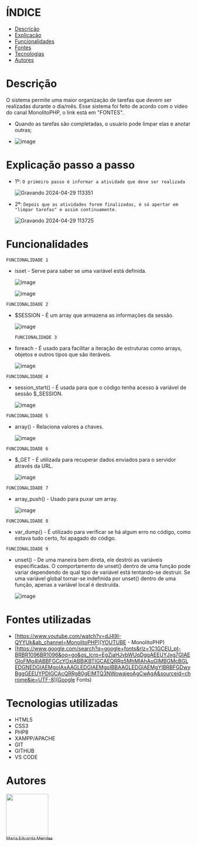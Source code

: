 # ÍNDICE

* [Descrição](#descri%C3%A7%C3%A3o)
* [Explicação](#Explica%C3%A7%C3%A3o-passo-a-passo)
* [Funcionalidades](#Funcionalidades)
* [Fontes](#Fontes-utilizadas)
* [Tecnologias](#Tecnologias-utilizadas)
* [Autores](#Autores)


# Descrição
 O sistema permite uma maior organização de tarefas que devem ser realizadas durante o dia/mês. Esse sistema foi feito de acordo com o vídeo do canal MonolitoPHP, o link está em "FONTES". 
 * Quando as tarefas são completadas, o usuário pode limpar elas e anotar outras;
   
   
 * ![image](https://github.com/imdoarda/ToDoList/assets/127868962/fdb50160-ba25-4de4-b8ac-93f534d6fbc8)




   




 




# Explicação passo a passo
 * 1º:
   ``O primeiro passo é informar a atividade que deve ser realizada``



   ![Gravando 2024-04-29 113351](https://github.com/imdoarda/ToDoList/assets/127868962/d8b3ae7a-41ee-4e01-9281-2c5a79fe3576)





  
 * 2º:
   ``Depois que as atividades forem finalizadas, é só apertar em "limpar tarefas" e assim continuamente.``

   
   ![Gravando 2024-04-29 113725](https://github.com/imdoarda/ToDoList/assets/127868962/16412daa-bb3f-40b1-9d55-53c56b73a470)





  

# Funcionalidades
``FUNCIONALIDADE 1``  
* isset - Serve para saber se uma variável está definida.

  
  ![image](https://github.com/imdoarda/ToDoList/assets/127868962/a9ef7b80-bddf-453d-ab18-62775e66cdff)





  ![image](https://github.com/imdoarda/ToDoList/assets/127868962/1c90ae11-f522-4f4f-9607-e4c5f8553752)

  



``FUNCIONALIDADE 2``  
* $SESSION - É um array que armazena as informações da sessão.



  ![image](https://github.com/imdoarda/ToDoList/assets/127868962/e91aad74-00ea-4b63-9901-bf9b3cb3986a)




  ``FUNCIONALIDADE 3``
* foreach -  É usado para facilitar a iteração de estruturas como arrays, objetos e outros tipos que são iteráveis.



  ![image](https://github.com/imdoarda/ToDoList/assets/127868962/b21fb104-b6d4-4fae-ad31-24c68678f2da)




``FUNCIONALIDADE 4``
* session_start() - É usada para que o código tenha acesso à variável de sessão $_SESSION.



  ![image](https://github.com/imdoarda/ToDoList/assets/127868962/54f8e27a-4bda-4bf8-9cc3-69aa5ba3c7de)




``FUNCIONALIDADE 5``
* array() - Relaciona valores a chaves.


  ![image](https://github.com/imdoarda/ToDoList/assets/127868962/4e47cd14-ee74-40c9-a703-037333745751)




``FUNCIONALIDADE 6``
* $_GET - É utilizada para recuperar dados enviados para o servidor através da URL.



  ![image](https://github.com/imdoarda/ToDoList/assets/127868962/5cbb9a74-eb39-419a-84ca-dfdc245fe084)


  


``FUNCIONALIDADE 7``
* array_push() - Usado para puxar um array.



  ![image](https://github.com/imdoarda/ToDoList/assets/127868962/694ef2df-80d3-4c14-8d73-c4ec46ddbb13)




``FUNCIONALIDADE 8``
* var_dump() - É utilizado para verificar se há algum erro no código, como estava tudo certo, foi apagado do código.


  

``FUNCIONALIDADE 9``
* unset() - De uma maneira bem direta, ele destrói as variáveis especificadas. O comportamento de unset() dentro de uma função pode variar dependendo de qual tipo de variável está tentando-se destruir. Se uma variável global tornar-se indefinida por unset() dentro de uma função, apenas a variável local é destruída.



  ![image](https://github.com/imdoarda/ToDoList/assets/127868962/bc17d873-9d50-492f-943d-674773b77e45)






 # Fontes utilizadas
 * [https://www.youtube.com/watch?v=dJ49I-QYYUk&ab_channel=MonolitoPHP](YOUTUBE - MonolitoPHP)
 * [https://www.google.com/search?q=google+fonts&rlz=1C1GCEU_pt-BRBR1096BR1096&oq=go&gs_lcrp=EgZjaHJvbWUqDggAEEUYJxg7GIAEGIoFMg4IABBFGCcYOxiABBiKBTIGCAEQRRg5MhMIAhAuGIMBGMcBGLEDGNEDGIAEMgoIAxAAGLEDGIAEMgoIBBAAGLEDGIAEMgYIBRBFGDwyBggGEEUYPDIGCAcQRRg80gEIMTQ3NWowajeoAgCwAgA&sourceid=chrome&ie=UTF-8](Google Fonts)
   

# Tecnologias utilizadas
* HTML5
* CSS3
* PHP8
* XAMPP/APACHE
* GIT
* GITHUB
* VS CODE
 
# Autores

[<img loading="lazy" src="https://avatars.githubusercontent.com/u/127868962?v=4" width=115><br><sub>Maria Eduarda Mendes</sub>](https://github.com/imdoarda)
